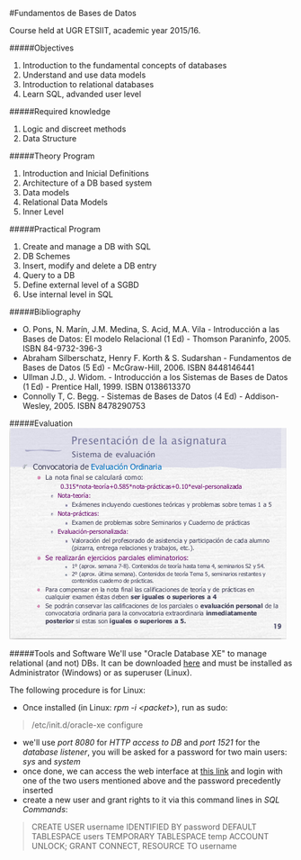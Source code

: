 #Fundamentos de Bases de Datos

Course held at UGR ETSIIT, academic year 2015/16.

#####Objectives
1. Introduction to the fundamental concepts of databases
2. Understand and use data models
3. Introduction to relational databases
4. Learn SQL, advanded user level

#####Required knowledge
1. Logic and discreet methods
2. Data Structure

#####Theory Program
1. Introduction and Inicial Definitions
2. Architecture of a DB based system
3. Data models
4. Relational Data Models
5. Inner Level

#####Practical Program
1. Create and manage a DB with SQL
2. DB Schemes
3. Insert, modify and delete a DB entry
4. Query to a DB
5. Define external level of a SGBD
6. Use internal level in SQL

#####Bibliography
- O. Pons, N. Marín, J.M. Medina, S. Acid, M.A. Vila - Introducción a las Bases de Datos: El modelo Relacional (1 Ed) - Thomson Paraninfo, 2005. ISBN 84-9732-396-3
- Abraham Silberschatz, Henry F. Korth & S. Sudarshan - Fundamentos de Bases de Datos (5 Ed) - McGraw-Hill, 2006. ISBN 8448146441
- Ullman J.D., J. Widom. - Introducción a los Sistemas de Bases de Datos (1 Ed) - Prentice Hall, 1999. ISBN 0138613370
- Connolly T, C. Begg. - Sistemas de Bases de Datos (4 Ed) - Addison-Wesley, 2005. ISBN 8478290753

#####Evaluation
![Evaluation](/images/eval.png)

#####Tools and Software
We'll use "Oracle Database XE" to manage relational (and not) DBs. It can be downloaded [here](http://www.oracle.com/technetwork/database/database-technologies/express-edition/downloads/index.html) and must be installed as Administrator (Windows) or as superuser (Linux).<p>
The following procedure is for Linux:
- Once installed (in Linux: _rpm -i \<packet\>_), run as sudo:
>/etc/init.d/oracle-xe configure
- we'll use _port 8080_ for _HTTP access to DB_ and _port 1521_ for the _database listener_, you will be asked for a password for two main users: _sys_ and _system_
- once done, we can access the web interface at [this link](http://127.0.0.1:8080/apex) and login with one of the two users mentioned above and the password precedently inserted
- create a new user and grant rights to it via this command lines in _SQL Commands_:
>CREATE USER username
>IDENTIFIED BY password
>DEFAULT TABLESPACE users
>TEMPORARY TABLESPACE temp
>ACCOUNT UNLOCK;
>GRANT CONNECT, RESOURCE TO username
